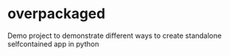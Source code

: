 # overpackaged
Demo project to demonstrate different ways to create standalone selfcontained app in python
